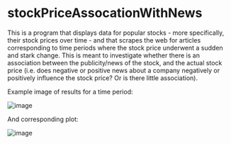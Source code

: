 # stockPriceAssocationWithNews

This is a program that displays data for popular stocks - more specifically, their stock prices over time - and that scrapes the web for articles corresponding to time periods where the stock price underwent a sudden and stark change. This is meant to investigate whether there is an association between the publicity/news of the stock, and the actual stock price (i.e. does negative or positive news about a company negatively or positively influence the stock price? Or is there little association).

Example image of results for a time period:


![image](https://user-images.githubusercontent.com/55466881/118691069-b4416100-b7d6-11eb-8e11-dde6784c3747.png)

And corresponding plot:

![image](https://user-images.githubusercontent.com/55466881/118691112-bdcac900-b7d6-11eb-88a4-3ec038f68d94.png)


